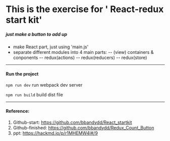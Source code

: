 # This is the exercise for ' React-redux start kit'

##### just make a button to add up 

- make React part, just using 'main.js'
- separate different modules into 4 main parts: 
-- (view)
   containers & conponents
-- redux(actions)
-- redux(reducers)
-- redux(store)
---------------
#### Run the project

`npm run dev` run webpack dev server

`npm run build` build dist file

-----------------

#### Reference:
1. Github-start: https://github.com/bbandydd/React_startkit
2. Github-finished: https://github.com/bbandydd/Redux_Count_Button
3. ppt: https://hackmd.io/p/r1MHEMW4l#/9
